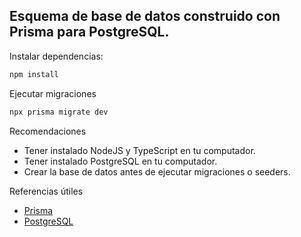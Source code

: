 ## Esquema de base de datos construido con Prisma para PostgreSQL.

Instalar dependencias:

```sh
npm install
```

Ejecutar migraciones

```sh
npx prisma migrate dev
```

Recomendaciones

- Tener instalado NodeJS y TypeScript en tu computador.
- Tener instalado PostgreSQL en tu computador.
- Crear la base de datos antes de ejecutar migraciones o seeders.

Referencias útiles

- [Prisma](https://www.prisma.io/docs)
- [PostgreSQL](https://www.postgresql.org/docs/)
